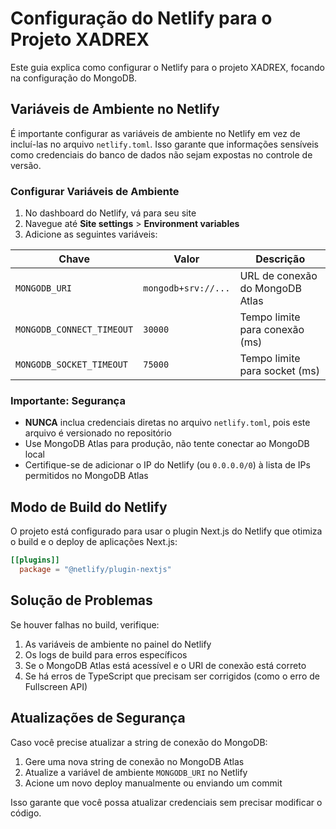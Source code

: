 # Configuração do Netlify para o Projeto XADREX

Este guia explica como configurar o Netlify para o projeto XADREX, focando na configuração do MongoDB.

## Variáveis de Ambiente no Netlify

É importante configurar as variáveis de ambiente no Netlify em vez de incluí-las no arquivo `netlify.toml`. Isso garante que informações sensíveis como credenciais do banco de dados não sejam expostas no controle de versão.

### Configurar Variáveis de Ambiente

1. No dashboard do Netlify, vá para seu site
2. Navegue até **Site settings** > **Environment variables**
3. Adicione as seguintes variáveis:

| Chave | Valor | Descrição |
|-------|-------|-----------|
| `MONGODB_URI` | `mongodb+srv://...` | URL de conexão do MongoDB Atlas |
| `MONGODB_CONNECT_TIMEOUT` | `30000` | Tempo limite para conexão (ms) |
| `MONGODB_SOCKET_TIMEOUT` | `75000` | Tempo limite para socket (ms) |

### Importante: Segurança

- **NUNCA** inclua credenciais diretas no arquivo `netlify.toml`, pois este arquivo é versionado no repositório
- Use MongoDB Atlas para produção, não tente conectar ao MongoDB local
- Certifique-se de adicionar o IP do Netlify (ou `0.0.0.0/0`) à lista de IPs permitidos no MongoDB Atlas

## Modo de Build do Netlify

O projeto está configurado para usar o plugin Next.js do Netlify que otimiza o build e o deploy de aplicações Next.js:

```toml
[[plugins]]
  package = "@netlify/plugin-nextjs"
```

## Solução de Problemas

Se houver falhas no build, verifique:

1. As variáveis de ambiente no painel do Netlify
2. Os logs de build para erros específicos
3. Se o MongoDB Atlas está acessível e o URI de conexão está correto
4. Se há erros de TypeScript que precisam ser corrigidos (como o erro de Fullscreen API)

## Atualizações de Segurança

Caso você precise atualizar a string de conexão do MongoDB:

1. Gere uma nova string de conexão no MongoDB Atlas
2. Atualize a variável de ambiente `MONGODB_URI` no Netlify
3. Acione um novo deploy manualmente ou enviando um commit

Isso garante que você possa atualizar credenciais sem precisar modificar o código. 